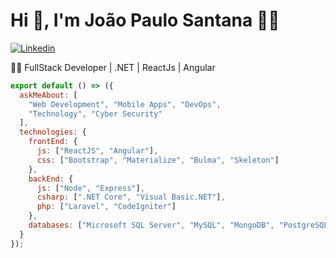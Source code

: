 # Hi 👋, I'm João Paulo Santana 👨‍💻

[![Linkedin](https://img.shields.io/badge/-LinkedIn-222222?style=flat-square&logo=Linkedin&logoColor=white&link=https://www.linkedin.com/in/joaopaulosant/)](https://www.linkedin.com/in/joaopaulosant/)

👨‍🎓 FullStack Developer | .NET | ReactJs | Angular 

```js
export default () => ({
  askMeAbout: [
    "Web Development", "Mobile Apps", "DevOps",
    "Technology", "Cyber Security"
  ],
  technologies: {
    frontEnd: {
      js: ["ReactJS", "Angular"],
      css: ["Bootstrap", "Materialize", "Bulma", "Skeleton"]
    },
    backEnd: {
      js: ["Node", "Express"],
      csharp: [".NET Core", "Visual Basic.NET"],
      php: ["Laravel", "CodeIgniter"]
    },    
    databases: ["Microsoft SQL Server", "MySQL", "MongoDB", "PostgreSQL", "Redis", "SQLite"]
  }
});
```
